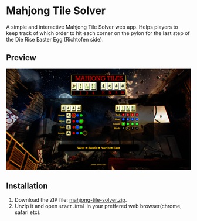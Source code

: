 # Mahjong Tile Solver
A simple and interactive Mahjong Tile Solver web app. Helps players to keep track of which order to hit each corner on the pylon for the last step of the Die Rise Easter Egg (Richtofen side).
## Preview
![Preview](preview.png)
## Installation
1. Download the ZIP file: [mahjong-tile-solver.zip](mahjong-tile-solver.zip).
2. Unzip it and open `start.html` in your preffered web browser(chrome, safari etc).
